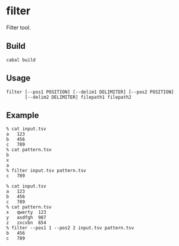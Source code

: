 filter
======

Filter tool.

Build
-----

```
cabal build
```

Usage
-----

```
filter [--pos1 POSITION] [--delim1 DELIMITER] [--pos2 POSITION]
       [--delim2 DELIMITER] filepath1 filepath2
```

Example
-------

```
% cat input.tsv
a	123
b	456
c	789
% cat pattern.tsv
b
x
a
% filter input.tsv pattern.tsv
c	789
```

```
% cat input.tsv
a	123
b	456
c	789
% cat pattern.tsv
x	qwerty	123
y	asdfgh	987
z	zxcvbn	654
% filter --pos1 1 --pos2 2 input.tsv pattern.tsv
b	456
c	789
```
